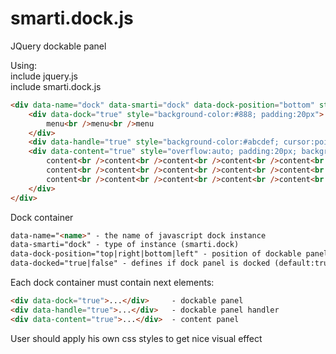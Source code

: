 # smarti.dock.js

JQuery dockable panel

Using:	
include jquery.js	
include smarti.dock.js	
```html
<div data-name="dock" data-smarti="dock" data-dock-position="bottom" style="height:300px">
	<div data-dock="true" style="background-color:#888; padding:20px">
		menu<br />menu<br />menu
	</div>
	<div data-handle="true" style="background-color:#abcdef; cursor:pointer">HANDLE</div>
	<div data-content="true" style="overflow:auto; padding:20px; background-color:#eee">
		content<br />content<br />content<br />content<br />content<br />
		content<br />content<br />content<br />content<br />content<br />
		content<br />content<br />content<br />content<br />content<br />
	</div>
</div>
```

Dock container
```html
data-name="<name>" - the name of javascript dock instance
data-smarti="dock" - type of instance (smarti.dock)
data-dock-position="top|right|bottom|left" - position of dockable panel (default:left)
data-docked="true|false" - defines if dock panel is docked (default:true)
```

Each dock container must contain next elements:
```html
<div data-dock="true">...</div>		- dockable panel
<div data-handle="true">...</div>	- dockable panel handler
<div data-content="true">...</div>	- content panel
```

User should apply his own css styles to get nice visual effect
